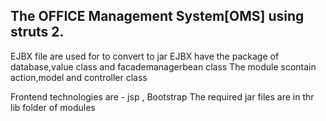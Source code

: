 The OFFICE Management System[OMS] using struts 2. 
-----------------------------------------------------------
EJBX file are used for to convert to jar
EJBX have the package of database,value class and facademanagerbean class
The module scontain action,model and controller class

Frontend technologies are - jsp , Bootstrap
The required jar files are in thr lib folder of modules

